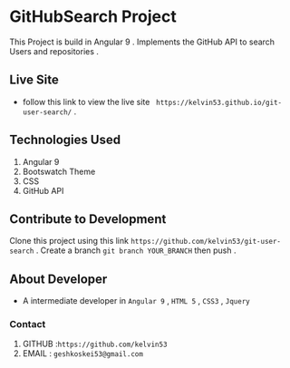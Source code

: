 # GitHubSearch Project

This Project is build in Angular 9 . Implements the GitHub API to search Users and repositories . 

## Live Site

+ follow this link to view the live site ` https://kelvin53.github.io/git-user-search/` . 

## Technologies Used

1. Angular 9
2. Bootswatch Theme
3. CSS
4. GitHub API

## Contribute to Development

Clone this project using this link `https://github.com/kelvin53/git-user-search` . Create a branch `git branch YOUR_BRANCH` then  push .

## About Developer
+ A intermediate developer in `Angular 9`  , `HTML 5` , `CSS3` , `Jquery `

 ### Contact
  1. GITHUB :`https://github.com/kelvin53`
  2. EMAIL  : `geshkoskei53@gmail.com`
